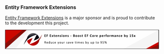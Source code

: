 ### Entity Framework Extensions

[Entity Framework Extensions](https://entityframework-extensions.net/?utm_source=simoncropp&utm_medium=Verify.Blazor) is a major sponsor and is proud to contribute to the development this project.

[![Entity Framework Extensions](https://raw.githubusercontent.com/VerifyTests/Verify.Blazor/refs/heads/main/docs/zzz.png)](https://entityframework-extensions.net/?utm_source=simoncropp&utm_medium=Verify.Blazor)